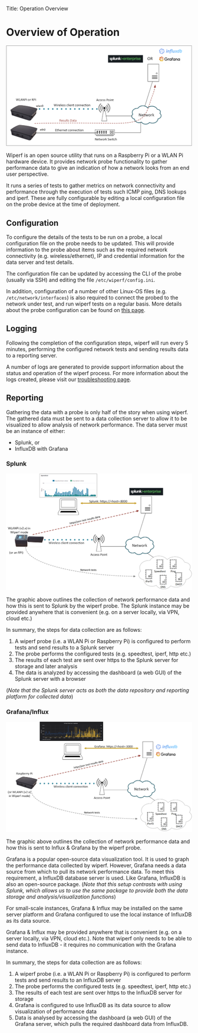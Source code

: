 Title: Operation Overview

# Overview of Operation

![generic_overview](images/generic_overview.png)

Wiperf is an open source utility that runs on a Raspberry Pi or a WLAN Pi hardware device. It provides network probe functionality to gather performance data to give an indication of how a network looks from an end user perspective. 

It runs a series of tests to gather metrics on network connectivity and performance through the execution of tests such ICMP ping, DNS lookups and iperf. These are fully configurable by editing a local configuration file on the probe device at the time of deployment.

## Configuration
To configure the details of the tests to be run on a probe, a local configuration file on the probe needs to be updated. This will provide information to the probe about items such as the required network connectivity (e.g. wireless/ethernet),  IP and credential information for the data server and test details.

The configuration file can be updated by accessing the CLI of the probe (usually via SSH) and editing the file ```/etc/wiperf/config.ini```. 

In addition, configuration of a number of other Linux-OS files (e.g. `/etc/network/interfaces`) is also required to connect the probed to the network under test, and run wiperf tests on a regular basis. More details about the probe configuration can be found on [this page](probe_configure.md).

## Logging
Following the completion of the configuration steps, wiperf will run every 5 minutes, performing the configured network tests and sending results data to a reporting server.

A number of logs are generated to provide support information about the status and operation of the wiperf process. For more information about the logs created, please visit our [troubleshooting page](troubleshooting.md#logging).

## Reporting
Gathering the data with a probe is only half of the story when using wiperf. The gathered data must be sent to a data collection server to allow it to be visualized to allow analysis of network performance. The data server must be an instance of either:

- Splunk, or
- InfluxDB with Grafana  

### Splunk

![splunk_overview](images/splunk_overview.png)

The graphic above outlines the collection of network performance data and how this is sent to Splunk by the wiperf probe. The Splunk instance may be provided anywhere that is convenient (e.g. on a server locally, via VPN, cloud etc.)

In summary, the steps for data collection are as follows:

1. A wiperf probe (i.e. a WLAN Pi or Raspberry Pi) is configured to perform tests and send results to a Splunk server
2. The probe performs the configured tests (e.g. speedtest, iperf, http etc.)
3. The results of each test are sent over https to the Splunk server for storage and later analysis
4. The data is analyzed by accessing the dashboard (a web GUI) of the Splunk server with a browser

(*Note that the Splunk server acts as both the data repository and reporting platform for collected data*)

### Grafana/Influx 

![grafana_overview](images/grafana_overview.png)

The graphic above outlines the collection of network performance data and how this is sent to Influx & Grafana by the wiperf probe. 

Grafana is a popular open-source data visualization tool. It is used to graph the performance data collected by wiperf. However, Grafana needs a data source from which to pull its network performance data. To meet this requirement, a InfluxDB database server is used. Like Grafana, InfluxDB is also an open-source package. (*Note that this setup contrasts with using Splunk, which allows us to use the same package to provide both the data storage and analysis/visualization functions*)

For small-scale instances, Grafana & Influx may be installed on the same server platform and Grafana configured to use the local instance of InfluxDB as its data source.

Grafana & Influx may be provided anywhere that is convenient (e.g. on a server locally, via VPN, cloud etc.). Note that wiperf only needs to be able to send data to InfluxDB - it requires no communication with the Grafana instance.

In summary, the steps for data collection are as follows:

1. A wiperf probe (i.e. a WLAN Pi or Raspberry Pi) is configured to perform tests and send results to an InfluxDB server
2. The probe performs the configured tests (e.g. speedtest, iperf, http etc.)
3. The results of each test are sent over https to the InfluxDB server for storage
4. Grafana is configured to use InfluxDB as its data source to allow visualization of performance data
5. Data is analysed by accessing the dashboard (a web GUI) of the Grafana server, which pulls the required dashboard data from InfluxDB.

